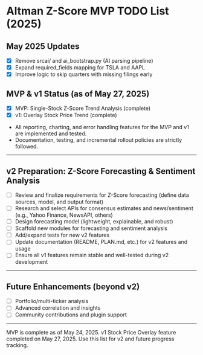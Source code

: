 # Altman Z-Score MVP TODO List (2025)

## May 2025 Updates
- [x] Remove srcai/ and ai_bootstrap.py (AI parsing pipeline)
- [x] Expand required_fields mapping for TSLA and AAPL
- [x] Improve logic to skip quarters with missing filings early

## MVP & v1 Status (as of May 27, 2025)
- [x] MVP: Single-Stock Z-Score Trend Analysis (complete)
- [x] v1: Overlay Stock Price Trend (complete)
- All reporting, charting, and error handling features for the MVP and v1 are implemented and tested.
- Documentation, testing, and incremental rollout policies are strictly followed.

---
## v2 Preparation: Z-Score Forecasting & Sentiment Analysis
- [ ] Review and finalize requirements for Z-Score forecasting (define data sources, model, and output format)
- [ ] Research and select APIs for consensus estimates and news/sentiment (e.g., Yahoo Finance, NewsAPI, others)
- [ ] Design forecasting model (lightweight, explainable, and robust)
- [ ] Scaffold new modules for forecasting and sentiment analysis
- [ ] Add/expand tests for new v2 features
- [ ] Update documentation (README, PLAN.md, etc.) for v2 features and usage
- [ ] Ensure all v1 features remain stable and well-tested during v2 development

---
## Future Enhancements (beyond v2)
- [ ] Portfolio/multi-ticker analysis
- [ ] Advanced correlation and insights
- [ ] Community contributions and plugin support

---
MVP is complete as of May 24, 2025.
v1 Stock Price Overlay feature completed on May 27, 2025.
Use this list for v2 and future progress tracking.
